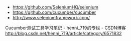
* https://github.com/SeleniumHQ/selenium
* https://github.com/cucumber/cucumber
* http://www.seleniumframework.com/

Cucumber测试工具学习笔记 - henni_719的专栏 - CSDN博客 http://blog.csdn.net/henni_719/article/category/6571832